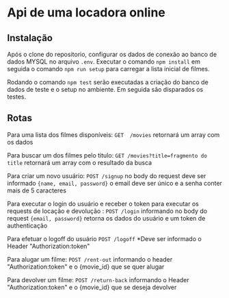 # Api de uma locadora online

## Instalação

Após o clone do repositorio, configurar os dados de conexão ao banco de dados MYSQL no arquivo `.env`. Executar o comando `npm install` em seguida o comando `npm run setup` para carregar a lista inicial de filmes.

Rodando o comando `npm test` serão executadas a criação do banco de dados de teste e o setup no ambiente. Em seguida são disparados os testes.

## Rotas

Para uma lista dos filmes disponíveis:
`GET  /movies`
retornará um array com os dados

Para buscar um dos filmes pelo titulo:
`GET /movies?title=fragmento do title`
retornará um array com o resultado da busca

Para criar um novo usuário:
`POST /signup`
no body do request deve ser informado `{name, email, password}`
o email deve ser único e a senha conter mais de 5 caracteres

Para executar o login do usuário e receber o token para executar os requests de
locação e devolução :
`POST /login`
informando no body do request `{email, password}`
retorna os dados do usuário e um token de authenticação

Para efetuar o logoff do usuário
`POST /logoff`
\*Deve ser informado o Header "Authorization:token"

Para alugar um filme:
`POST /rent-out`
informando o header "Authorization:token"
e o {movie_id} que se quer alugar

Para devolver um filme:
`POST /return-back`
informando o Header "Authorization:token"
e o {movie_id} que se deseja devolver
